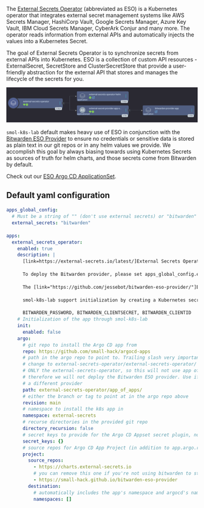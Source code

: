 The [External Secrets Operator](https://external-secrets.io/latest/) (abbreviated as ESO) is a Kubernetes operator that integrates external secret management systems like AWS Secrets Manager, HashiCorp Vault, Google Secrets Manager, Azure Key Vault, IBM Cloud Secrets Manager, CyberArk Conjur and many more. The operator reads information from external APIs and automatically injects the values into a Kubernetes Secret.

The goal of External Secrets Operator is to synchronize secrets from external APIs into Kubernetes. ESO is a collection of custom API resources - ExternalSecret, SecretStore and ClusterSecretStore that provide a user-friendly abstraction for the external API that stores and manages the lifecycle of the secrets for you.

<img src="/assets/images/screenshots/eso_screenshot.png" alt="a screenshot of the Argo CD web interface showing the External Secrets Operator app of apps which shows two child apps: external-secrets-operator-helm and external-secrets-provider-appset. the external-secrets-provider-appset has one child called bitwarden-provider-app">

`smol-k8s-lab` default makes heavy use of ESO in conjunction with the [Bitwarden ESO Provider](/k8s_apps/bitwarden_eso_provider.md) to ensure no credentials or sensitive data is stored as plain text in our git repos or in any helm values we provide. We accomplish this goal by always biasing towards using Kubernetes Secrets as sources of truth for helm charts, and those secrets come from Bitwarden by default.

Check out our [ESO Argo CD ApplicationSet](https://github.com/small-hack/argocd-apps/tree/main/external-secrets-operator).

## Default yaml configuration

```yaml
apps_global_config:
  # Must be a string of "" (don't use external secrets) or "bitwarden" to use bitwarden for external secrets*
  external_secrets: "bitwarden"

apps:
  external_secrets_operator:
    enabled: true
    description: |
      [link=https://external-secrets.io/latest/]External Secrets Operator[/link] is a Kubernetes operator that integrates external secret management systems like HashiCorp Vault, CyberArk Conjur, Bitwarden, Gitlab, and many more. The operator reads information from external APIs and automatically injects the values into a Kubernetes Secret.

      To deploy the Bitwarden provider, please set apps_global_config.external_secrets to "bitwarden".

      The [link="https://github.com/jessebot/bitwarden-eso-provider/"]Bitwarden External Secrets Provider[/link] is used to store k8s secrets in Bitwarden®. This deployment has no ingress and can't be connected to from outside the cluster. There is a networkPolicy that only allows the pod to communicate with the External Secrets Operator in the same namespaces.

      smol-k8s-lab support initialization by creating a Kubernetes secret with your Bitwarden credentials so that the provider can unlock your vault. You will need to setup an [link=https://bitwarden.com/help/personal-api-key/]API key[/link] ahead of time. You can pass these credentials in by setting the following environment variables:

      BITWARDEN_PASSWORD, BITWARDEN_CLIENTSECRET, BITWARDEN_CLIENTID
    # Initialization of the app through smol-k8s-lab
    init:
      enabled: false
    argo:
      # git repo to install the Argo CD app from
      repo: https://github.com/small-hack/argocd-apps
      # path in the argo repo to point to. Trailing slash very important!
      # change to external-secrets-operator/external-secrets-operator/ to deploy
      # ONLY the external-secrets-operator, so this will not use app of apps and
      # therefore we will not deploy the Bitwarden ESO provider. Use if you want to use
      # a different provider
      path: external-secrets-operator/app_of_apps/
      # either the branch or tag to point at in the argo repo above
      revision: main
      # namespace to install the k8s app in
      namespace: external-secrets
      # recurse directories in the provided git repo
      directory_recursion: false
      # secret keys to provide for the Argo CD Appset secret plugin, none by default
      secret_keys: {}
      # source repos for Argo CD App Project (in addition to app.argo.repo)
      project:
        source_repos:
          - https://charts.external-secrets.io
          # you can remove this one if you're not using bitwarden to store your k8s secrets
          - https://small-hack.github.io/bitwarden-eso-provider
        destination:
          # automatically includes the app's namespace and argocd's namespace
          namespaces: []
```
